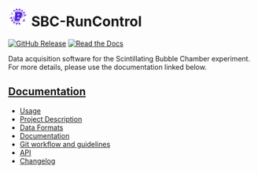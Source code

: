 
# <img src="resources/sbc_icon_white.png" width=40 height=40> SBC-RunControl
[![GitHub Release](https://img.shields.io/github/v/release/SBC-Collaboration/SBC-RunControl)](https://github.com/SBC-Collaboration/SBC-RunControl/releases/latest)
[![Read the Docs](https://img.shields.io/readthedocs/runcontrol/latest)](https://runcontrol.readthedocs.io/en/latest/)

Data acquisition software for the Scintillating Bubble Chamber experiment. For more details, please use the documentation linked below.

## [Documentation](https://runcontrol.readthedocs.io)
- [Usage](https://runcontrol.readthedocs.io/stable/usage.html)
- [Project Description](https://runcontrol.readthedocs.io/stable/project_description.html)
- [Data Formats](https://runcontrol.readthedocs.io/stable/data_format.html)
- [Documentation](https://runcontrol.readthedocs.io/stable/documentation.html)
- [Git workflow and guidelines](https://runcontrol.readthedocs.io/stable/git_workflow.html)
- [API](https://runcontrol.readthedocs.io/stable/api.html)
- [Changelog](https://runcontrol.readthedocs.io/stable/changelog.html)
